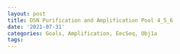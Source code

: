 ```yaml
---
layout: post
title: DSN Purification and Amplification Pool 4_5_6
date: '2021-07-31'
categories: Goals, Amplification, EecSeq, Obj1a
tags: 
---
```

